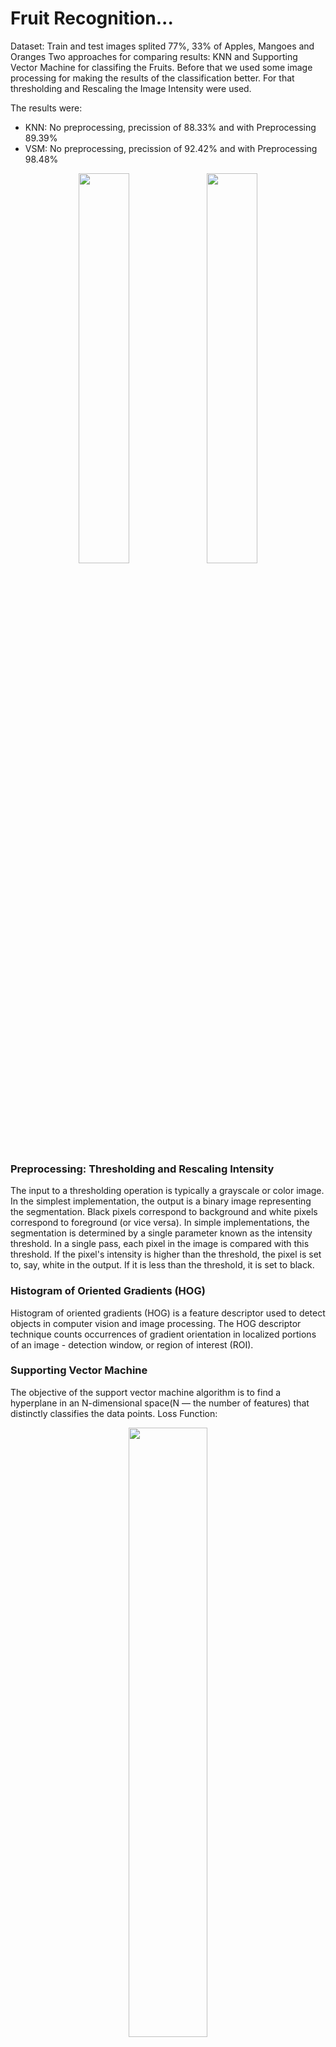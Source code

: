 # Fruit Recognition...

Dataset: Train and test images splited  77%, 33% of Apples, Mangoes and Oranges
Two approaches for comparing results: KNN and Supporting Vector Machine for classifing the Fruits. Before that we used some image processing for making the results of the classification better. For that thresholding and Rescaling the Image Intensity were used.

The results were: 
- KNN: No preprocessing, precission of 88.33% and with Preprocessing 89.39%
- VSM: No preprocessing, precission of 92.42% and with Preprocessing 98.48%

<p align="center">
  <img width="40%" src="https://github.com/lafifii/Fruit_Classification/blob/master/images/no_pre.png">
  <img width="40%" src="https://github.com/lafifii/Fruit_Classification/blob/master/images/yes_pre.png">
</p> 


### Preprocessing: Thresholding and Rescaling Intensity

The input to a thresholding operation is typically a grayscale or color image. In the simplest implementation, the output is a binary image representing the segmentation. Black pixels correspond to background and white pixels correspond to foreground (or vice versa). In simple implementations, the segmentation is determined by a single parameter known as the intensity threshold. In a single pass, each pixel in the image is compared with this threshold. If the pixel's intensity is higher than the threshold, the pixel is set to, say, white in the output. If it is less than the threshold, it is set to black.

### Histogram of Oriented Gradients (HOG)

Histogram of oriented gradients (HOG) is a feature descriptor used to detect objects in computer vision and image processing. The HOG descriptor technique counts occurrences of gradient orientation in localized portions of an image - detection window, or region of interest (ROI).

### Supporting Vector Machine
The objective of the support vector machine algorithm is to find a hyperplane in an N-dimensional space(N — the number of features) that distinctly classifies the data points.
Loss Function:
<p align="center">
  <img width="50%" src="https://miro.medium.com/max/1056/1*GQAd28bK8LKOL2kOOFY-tg.png">
</p> 

### K - Nearest Neighbors
KNN (K - Nearest Neighbors) is one of many (supervised learning) algorithms used in data mining and machine learning, it’s a classifier algorithm where the learning is based “how similar” is a data (a vector) from other .

## Installation

In order to run the scripts, you should perform the following steps:

### Install Python 3.x

You should install **Python** in your machine, to do so go to [download page](https://www.python.org/downloads/) and install the most recent version for your Operating System.

### Install VirtualEnv

VirtualEnv allows you to create isolated Python environments for the different projects you work in. This is useful when trying different version of packages or when wanting  to install same environment accross multiple developers.

You should install **virtualenv** in your machine. Once Python is installed, use pip (package manager) to achieve this by executing the following:

```bash
$ pip install virtualenv==16.1.0
```

### Create a virtual environment
Once **virtualenv** is installed, in the corresponding git repository folder, execute the command:

```bash
$ virtualenv .venv
```

It will create a folder called **.venv** (we use this name by convention) that contains all the python packages and dependencies out of the box.

To activate the virtual environment, you should run:

In macOS (within project folder):
```bash
$ source .venv/bin/activate
```

In Windows (within project folder):
```bash
$ .venv\Scripts\activate
```

### Install python packages

```bash
$ pip install -r requirements.txt
```

